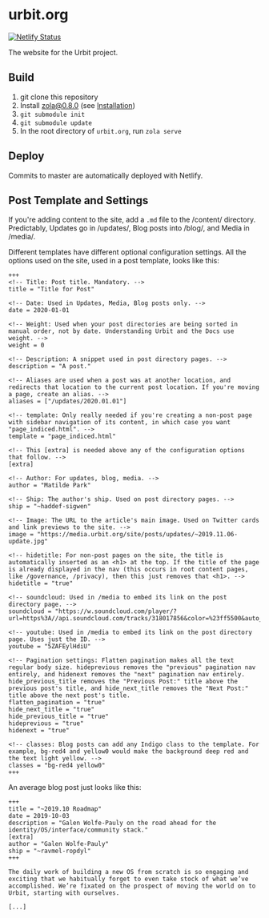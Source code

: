 # urbit.org

[![Netlify Status](https://api.netlify.com/api/v1/badges/71f99a93-7b2e-4e10-b74d-7cbbb2e6dacd/deploy-status)](https://app.netlify.com/sites/urbit-org/deploys)

The website for the Urbit project.

## Build

1. git clone this repository
2. Install [zola@0.8.0](https://github.com/getzola/zola/releases/tag/v0.8.0) (see [Installation](https://www.getzola.org/documentation/getting-started/installation/))
3. `git submodule init`
4. `git submodule update`
5. In the root directory of `urbit.org`, run `zola serve`

## Deploy

Commits to master are automatically deployed with Netlify.

## Post Template and Settings

If you're adding content to the site, add a `.md` file to the /content/ directory. Predictably, Updates go in /updates/, Blog posts into /blog/, and Media in /media/.

Different templates have different optional configuration settings. All the options used on the site, used in a post template, looks like this:

```
+++
<!-- Title: Post title. Mandatory. -->
title = "Title for Post"

<!-- Date: Used in Updates, Media, Blog posts only. -->
date = 2020-01-01

<!-- Weight: Used when your post directories are being sorted in manual order, not by date. Understanding Urbit and the Docs use weight. -->
weight = 0

<!-- Description: A snippet used in post directory pages. -->
description = "A post."

<!-- Aliases are used when a post was at another location, and redirects that location to the current post location. If you're moving a page, create an alias. -->
aliases = ["/updates/2020.01.01"]

<!-- template: Only really needed if you're creating a non-post page with sidebar navigation of its content, in which case you want "page_indiced.html". -->
template = "page_indiced.html"

<!-- This [extra] is needed above any of the configuration options that follow. -->
[extra]

<!-- Author: For updates, blog, media. -->
author = "Matilde Park"

<!-- Ship: The author's ship. Used on post directory pages. -->
ship = "~haddef-sigwen"

<!-- Image: The URL to the article's main image. Used on Twitter cards and link previews to the site. -->
image = "https://media.urbit.org/site/posts/updates/~2019.11.06-update.jpg"

<!-- hidetitle: For non-post pages on the site, the title is automatically inserted as an <h1> at the top. If the title of the page is already displayed in the nav (this occurs in root content pages, like /governance, /privacy), then this just removes that <h1>. -->
hidetitle = "true"

<!-- soundcloud: Used in /media to embed its link on the post directory page. -->
soundcloud = "https://w.soundcloud.com/player/?url=https%3A//api.soundcloud.com/tracks/318017856&color=%23ff5500&auto_play=false&hide_related=false&show_comments=true&show_user=true&show_reposts=false&show_teaser=true&visual=true"

<!-- youtube: Used in /media to embed its link on the post directory page. Uses just the ID. -->
youtube = "5ZAFEylHdiU"

<!-- Pagination settings: Flatten pagination makes all the text regular body size. hideprevious removes the "previous" pagination nav entirely, and hidenext removes the "next" pagination nav entirely. hide_previous_title removes the "Previous Post:" title above the previous post's title, and hide_next_title removes the "Next Post:" title above the next post's title.
flatten_pagination = "true"
hide_next_title = "true"
hide_previous_title = "true"
hideprevious = "true"
hidenext = "true"

<!-- classes: Blog posts can add any Indigo class to the template. For example, bg-red4 and yellow0 would make the background deep red and the text light yellow. -->
classes = "bg-red4 yellow0"
+++
```

An average blog post just looks like this:

```
+++
title = "~2019.10 Roadmap"
date = 2019-10-03
description = "Galen Wolfe-Pauly on the road ahead for the identity/OS/interface/community stack."
[extra]
author = "Galen Wolfe-Pauly"
ship = "~ravmel-ropdyl"
+++

The daily work of building a new OS from scratch is so engaging and exciting that we habitually forget to even take stock of what we’ve accomplished. We’re fixated on the prospect of moving the world on to Urbit, starting with ourselves.

[...]
```
